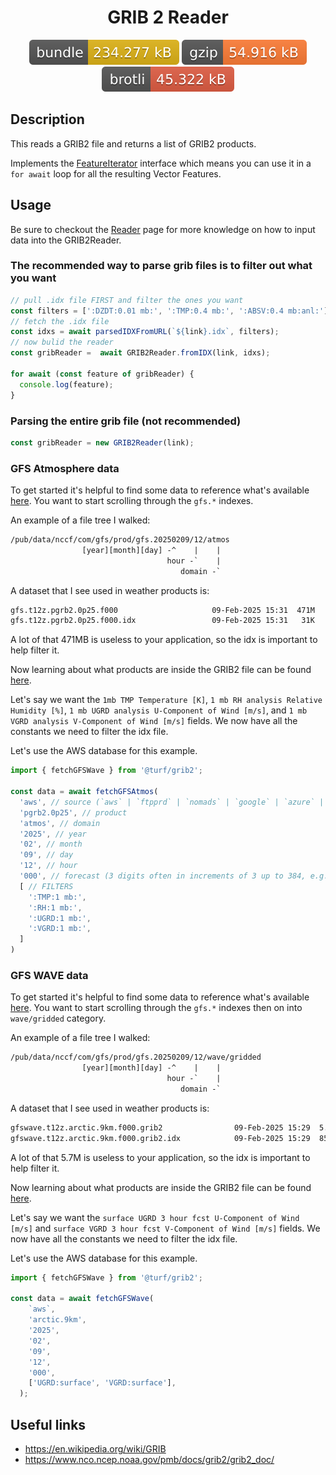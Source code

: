 <h1 style="text-align: center;">
  <div align="center">GRIB 2 Reader</div>
</h1>

<p align="center">
  <img src="../../assets/badges/grib2-file.svg" alt="grib2-file-ts">
  <img src="../../assets/badges/grib2-gzip.svg" alt="grib2-gzip-ts">
  <img src="../../assets/badges/grib2-brotli.svg" alt="grib2-brotli-ts">
</p>

## Description

This reads a GRIB2 file and returns a list of GRIB2 products.

Implements the [FeatureIterator](https://open-s2.github.io/gis-tools/interfaces/index.FeatureIterator.html) interface which means you can use it in a `for await` loop for all the resulting Vector Features.

## Usage

Be sure to checkout the [Reader](reader.md) page for more knowledge on how to input data into the GRIB2Reader.

### The recommended way to parse grib files is to filter out what you want

```ts
// pull .idx file FIRST and filter the ones you want
const filters = [':DZDT:0.01 mb:', ':TMP:0.4 mb:', ':ABSV:0.4 mb:anl:'];
// fetch the .idx file
const idxs = await parsedIDXFromURL(`${link}.idx`, filters);
// now bulid the reader
const gribReader =  await GRIB2Reader.fromIDX(link, idxs);

for await (const feature of gribReader) {
  console.log(feature);
}
```

### Parsing the entire grib file (not recommended)

```ts
const gribReader = new GRIB2Reader(link);
```

### GFS Atmosphere data

To get started it's helpful to find some data to reference what's available [here](https://nomads.ncep.noaa.gov/pub/data/nccf/com/gfs/prod/). You want to start scrolling through the `gfs.*` indexes.

An example of a file tree I walked:

```txt
/pub/data/nccf/com/gfs/prod/gfs.20250209/12/atmos
                [year][month][day] -^    |    |
                                   hour -`    |
                                      domain -`
```

A dataset that I see used in weather products is:

```sh
gfs.t12z.pgrb2.0p25.f000                     09-Feb-2025 15:31  471M  
gfs.t12z.pgrb2.0p25.f000.idx                 09-Feb-2025 15:31   31K 
```

A lot of that 471MB is useless to your application, so the idx is important to help filter it.

Now learning about what products are inside the GRIB2 file can be found [here](https://www.nco.ncep.noaa.gov/pmb/products/gfs/gfs.t00z.pgrb2.0p25.f000.shtml).

Let's say we want the `1mb TMP Temperature [K]`, `1 mb RH analysis Relative Humidity [%]`, `1 mb UGRD analysis U-Component of Wind [m/s]`, and `1 mb VGRD analysis V-Component of Wind [m/s]` fields. We now have all the constants we need to filter the idx file.

Let's use the AWS database for this example.

```ts
import { fetchGFSWave } from '@turf/grib2';

const data = await fetchGFSAtmos(
  'aws', // source (`aws` | `ftpprd` | `nomads` | `google` | `azure` | or a user provided url)
  'pgrb2.0p25', // product
  'atmos', // domain
  '2025', // year
  '02', // month
  '09', // day
  '12', // hour
  '000', // forecast (3 digits often in increments of 3 up to 384, e.g. '000' or '003')
  [ // FILTERS
    ':TMP:1 mb:',
    ':RH:1 mb:',
    ':UGRD:1 mb:',
    ':VGRD:1 mb:',
  ]
)
```

### GFS WAVE data

To get started it's helpful to find some data to reference what's available [here](https://nomads.ncep.noaa.gov/pub/data/nccf/com/gfs/prod/). You want to start scrolling through the `gfs.*` indexes then on into `wave/gridded` category.

An example of a file tree I walked:

```txt
/pub/data/nccf/com/gfs/prod/gfs.20250209/12/wave/gridded
                [year][month][day] -^    |    |
                                   hour -`    |
                                      domain -`
```

A dataset that I see used in weather products is:

```sh
gfswave.t12z.arctic.9km.f000.grib2                09-Feb-2025 15:29  5.7M  
gfswave.t12z.arctic.9km.f000.grib2.idx            09-Feb-2025 15:29  851 
```

A lot of that 5.7M is useless to your application, so the idx is important to help filter it.

Now learning about what products are inside the GRIB2 file can be found [here](https://www.nco.ncep.noaa.gov/pmb/products/wave/gfswave.t12z.arctic.9km.f003.grib2.shtml).

Let's say we want the `surface UGRD 3 hour fcst U-Component of Wind [m/s]` and `surface VGRD 3 hour fcst V-Component of Wind [m/s]` fields. We now have all the constants we need to filter the idx file.

Let's use the AWS database for this example.

```ts
import { fetchGFSWave } from '@turf/grib2';

const data = await fetchGFSWave(
    `aws`,
    'arctic.9km',
    '2025',
    '02',
    '09',
    '12',
    '000',
    ['UGRD:surface', 'VGRD:surface'],
  );
```

## Useful links

- <https://en.wikipedia.org/wiki/GRIB>
- <https://www.nco.ncep.noaa.gov/pmb/docs/grib2/grib2_doc/>
